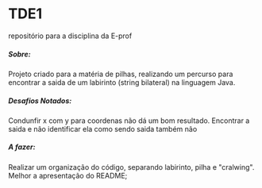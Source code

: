 # TDE1
repositório para a disciplina da E-prof 

<h5>
	Sobre:
</h5>

<div>
	Projeto criado para a matéria de pilhas, realizando um percurso para encontrar a saida de um labirinto (string bilateral) na linguagem Java.
</div>


<h5>
	Desafios Notados:
</h5>

<div>
	Condunfir x com y para coordenas não dá um bom resultado.
	Encontrar a saida e não identificar ela como sendo saida também não
</div>

<h5>
	A fazer:
</h5>

<div>
	Realizar um organização do código, separando labirinto, pilha e "cralwing".
	Melhor a apresentação do README;	
</div>




